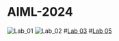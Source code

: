 # AIML-2024
![Lab_01](https://github.com/2303A51674/AIML-2024/blob/main/Lab1.ipynb)
![Lab_02](https://github.com/2303A51674/AIML-2024/blob/main/Lab2.ipynb)
#[Lab 03](https://github.com/2303A51674/AIML-2024/blob/main/Lab3.ipynb)
#[Lab 05](https://github.com/2303A51674/AIML-2024/blob/main/Lab5.ipynb)
